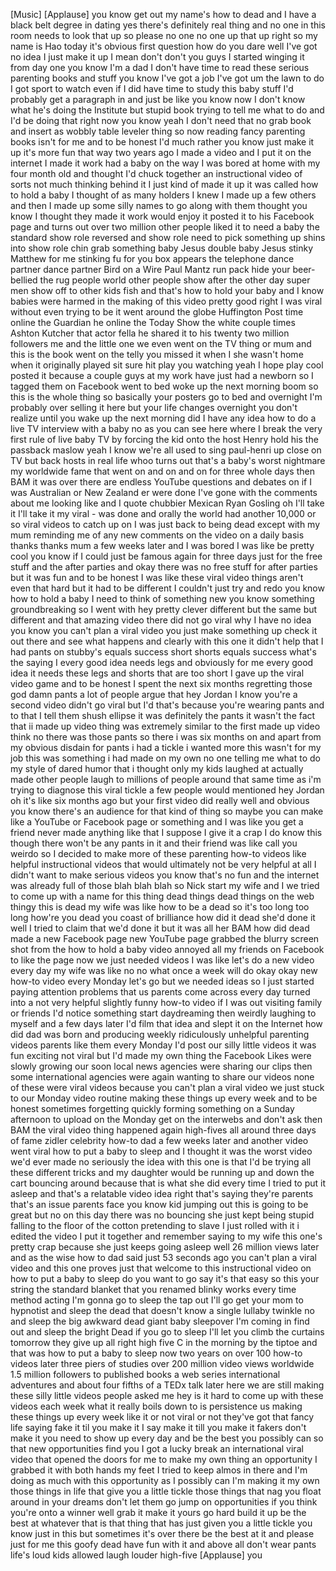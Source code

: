 
[Music]
[Applause]
you know get out my name&#39;s how to dead
and I have a black belt degree in dating
yes there&#39;s definitely real thing and no
one in this room needs to look that up
so please no one no one up that up right
so my name is Hao today it&#39;s obvious
first question how do you dare
well I&#39;ve got no idea I just make it up
I mean don&#39;t don&#39;t you guys
I started winging it from day one you
know I&#39;m a dad I don&#39;t have time to read
these serious parenting books and stuff
you know I&#39;ve got a job I&#39;ve got um the
lawn to do I got sport to watch even if
I did have time to study this baby stuff
I&#39;d probably get a paragraph in and just
be like you know now I don&#39;t know what
he&#39;s doing the Institute but stupid book
trying to tell me what to do and I&#39;d be
doing that right now you know yeah I
don&#39;t need that no grab book and insert
as wobbly table leveler thing so now
reading fancy parenting books isn&#39;t for
me and to be honest I&#39;d much rather you
know just make it up it&#39;s more fun that
way
two years ago I made a video and I put
it on the internet I made it work had a
baby on the way I was bored at home with
my four month old and thought I&#39;d chuck
together an instructional video of sorts
not much thinking behind it I just kind
of made it up it was called how to hold
a baby I thought of as many holders I
knew I made up a few others and then I
made up some silly names to go along
with them
thought you know I thought they made it
work would enjoy it posted it to his
Facebook page and turns out over two
million other people liked it to need a
baby the standard show role reversed and
show role need to pick something up
shins into show role chin grab something
baby Jesus double baby Jesus
stinky Matthew for me stinking fu for
you box appears the telephone dance
partner dance partner Bird on a Wire
Paul Mantz run pack hide your
beer-bellied the rug people world other
people show after the other day super
men show off to other kids fish and
that&#39;s how to hold your baby and I know
babies were harmed in the making of this
video pretty good right I was viral
without even trying to be it went around
the globe Huffington Post time online
the Guardian he online the Today Show
the white couple times Ashton Kutcher
that actor fella he shared it to his
twenty two million followers me and the
little one we even went on the TV thing
or mum and this is the book went on the
telly you missed it when I she wasn&#39;t
home when it originally played sit sure
hit play you watching yeah I hope play
cool posted it because a couple guys at
my work have just had a newborn so I
tagged them on Facebook went to bed woke
up the next morning boom so this is the
whole thing so basically your posters go
to bed and overnight I&#39;m probably over
selling it here but your life changes
overnight you don&#39;t realize until you
wake up the next morning
did I have any idea how to do a live TV
interview with a baby no as you can see
here where I break the very first rule
of live baby TV by forcing the kid onto
the host Henry hold his
the passback maslow yeah I know we&#39;re
all used to sing paul-henri up close on
TV but back hosts in real life whoo
turns out that&#39;s a baby&#39;s worst
nightmare my worldwide fame that went on
and on and on for three whole days
then BAM it was over there are endless
YouTube questions and debates on if I
was Australian or New Zealand er were
done I&#39;ve gone with the comments about
me looking like and I quote chubbier
Mexican Ryan Gosling oh I&#39;ll take it
I&#39;ll take it
my viral - was done and orally the world
had another 10,000 or so viral videos to
catch up on I was just back to being
dead except with my mum reminding me of
any new comments on the video on a daily
basis
thanks thanks mum a few weeks later and
I was bored I was like be pretty cool
you know if I could just be famous again
for three days just for the free stuff
and the after parties and okay there was
no free stuff for after parties but it
was fun and to be honest I was like
these viral video things aren&#39;t even
that hard but it had to be different I
couldn&#39;t just try and redo you know how
to hold a baby I need to think of
something new
you know something groundbreaking so I
went with hey pretty clever
different but the same but different
and that amazing video there did not go
viral why I have no idea you know you
can&#39;t plan a viral video you just make
something up check it out there and see
what happens and clearly with this one
it didn&#39;t help that I had pants on
stubby&#39;s equals success short shorts
equals success what&#39;s the saying I every
good idea needs legs and obviously for
me every good idea it needs these legs
and shorts that are too short I gave up
the viral video game and to be honest I
spent the next six months regretting
those god damn pants a lot of people
argue that hey Jordan I know you&#39;re a
second video didn&#39;t go viral but I&#39;d
that&#39;s because you&#39;re wearing pants and
to that I tell them shush ellipse it was
definitely the pants it wasn&#39;t the fact
that ii made up video thing was
extremely similar to the first made up
video think no there was those pants so
there i was six months on and apart from
my obvious disdain for pants i had a
tickle
i wanted more this wasn&#39;t for my job
this was something i had made on my own
no one telling me what to do
my style of dared humor that i thought
only my kids laughed at actually made
other people laugh to millions of people
around that same time as i&#39;m trying to
diagnose this viral tickle a few people
would mentioned hey Jordan oh it&#39;s like
six months ago but your first video did
really well and obvious you know there&#39;s
an audience for that kind of thing so
maybe you can make like a YouTube or
Facebook page or something and I was
like you get a friend never made
anything like that
I suppose I give it a crap I do know
this though there won&#39;t be any pants in
it and their friend was like call you
weirdo so I decided to make more of
these parenting how-to videos like
helpful instructional videos that would
ultimately not be very helpful at all I
didn&#39;t want to make serious videos you
know that&#39;s no fun and the internet was
already full of those blah blah blah so
Nick start my wife and I we tried to
come up with a name for this thing dead
things dead things on the web thingy
this is dead my wife was like how to be
a dead so it&#39;s too long too long how&#39;re
you dead you coast of brilliance how did
it dead she&#39;d done it well I tried to
claim that we&#39;d done it but it was all
her BAM how did dead made a new Facebook
page new YouTube page grabbed the blurry
screen shot from the how to hold a baby
video annoyed all my friends on Facebook
to like the page now we just needed
videos I was like let&#39;s do a new video
every day my wife was like no no what
once a week will do okay okay
new how-to video every Monday let&#39;s go
but we needed ideas so I just started
paying attention problems that us
parents come across every day turned
into a not very helpful slightly funny
how-to video if I was out visiting
family or friends I&#39;d notice something
start daydreaming then weirdly laughing
to myself and a few days later I&#39;d film
that idea and slept it on the Internet
how did dad was born and producing
weekly ridiculously unhelpful parenting
videos parents like them every Monday
I&#39;d post our silly little videos it was
fun exciting not viral but I&#39;d made my
own thing the Facebook Likes were slowly
growing our soon local news agencies
were sharing our clips then some
international agencies were again
wanting to share our videos
none of these were viral videos because
you can&#39;t plan a viral video we just
stuck to our Monday video routine making
these things up every week and to be
honest sometimes forgetting quickly
forming something on a Sunday afternoon
to upload on the Monday get on the
interwebs and don&#39;t ask then BAM
the viral video thing happened again
high-fives all around
three days of fame zidler celebrity
how-to dad a few weeks later and another
video went viral how to put a baby to
sleep and I thought it was the worst
video we&#39;d ever made no seriously the
idea with this one is that I&#39;d be trying
all these different tricks and my
daughter would be running up and down
the cart bouncing around because that is
what she did every time I tried to put
it asleep and that&#39;s a relatable video
idea right that&#39;s saying they&#39;re parents
that&#39;s an issue parents face you know
kid jumping out this is going to be
great but no on this day there was no
bouncing she just kept being stupid
falling to the floor of the cotton
pretending to slave I just rolled with
it i edited the video I put it together
and remember saying to my wife this
one&#39;s pretty crap because she just keeps
going asleep
well 26 million views later and as the
wise how to dad said just 53 seconds ago
you can&#39;t plan a viral video and this
one proves just that welcome to this
instructional video on how to put a baby
to sleep do you want to go say it&#39;s that
easy so this your string the standard
blanket that you renamed blinky works
every time
method acting I&#39;m gonna go to sleep the
tap out I&#39;ll go get your mom to
hypnotist and sleep the dead that
doesn&#39;t know a single lullaby twinkle no
and sleep the big awkward dead giant
baby sleepover
I&#39;m coming in find out and sleep
the bright Dead if you go to sleep I&#39;ll
let you climb the curtains tomorrow they
give up all right high five C in the
morning by the tiptoe and that was how
to put a baby to sleep now two years on
over 100 how-to videos later three piers
of studies over 200 million video views
worldwide 1.5 million followers to
published books a web series
international adventures and about four
fifths of a TEDx talk later here we are
still making these silly little videos
people asked me hey is it hard to come
up with these videos each week what it
really boils down to is persistence us
making these things up every week like
it or not viral or not they&#39;ve got that
fancy life saying fake it til you make
it
I say make it till you make it fakers
don&#39;t make it you need to show up every
day and be the best you possibly can so
that new opportunities find you I got a
lucky break an international viral video
that opened the doors for me to make my
own thing an opportunity I grabbed it
with both hands my feet I tried to keep
almos in there and I&#39;m doing as much
with this opportunity as I possibly can
I&#39;m making it my own those things in
life that give you a little tickle those
things that nag you float around in your
dreams
don&#39;t let them go jump on opportunities
if you think you&#39;re onto a winner
well grab it make it yours go hard build
it up be the best at whatever that is
that thing that has just given you a
little tickle you know just in this but
sometimes it&#39;s over there be the best at
it and please just for me this goofy
dead have fun with it and above all
don&#39;t wear pants
life&#39;s loud kids allowed laugh louder
high-five
[Applause]
you

